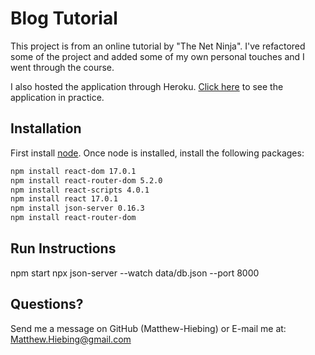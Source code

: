 # Blog Tutorial
This project is from an online tutorial by "The Net Ninja".  I've refactored some of the project and added some of my own personal touches and I went through the course.

I also hosted the application through Heroku.  [Click here](www.google.com) to see the application in practice.

## Installation
First install [node](https://nodejs.org/en/).  Once node is installed, install the following packages:

```bash
npm install react-dom 17.0.1
npm install react-router-dom 5.2.0
npm install react-scripts 4.0.1
npm install react 17.0.1
npm install json-server 0.16.3
npm install react-router-dom
```


## Run Instructions
npm start
npx json-server --watch data/db.json --port 8000

## Questions?
Send me a message on GitHub (Matthew-Hiebing) or E-mail me at: Matthew.Hiebing@gmail.com

